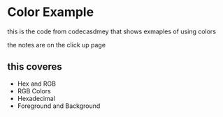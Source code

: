 # Color Example

this is the code from codecasdmey that shows exmaples of using colors 

the notes are on the click up page

## this coveres

- Hex and RGB
- RGB Colors
- Hexadecimal
- Foreground and Background